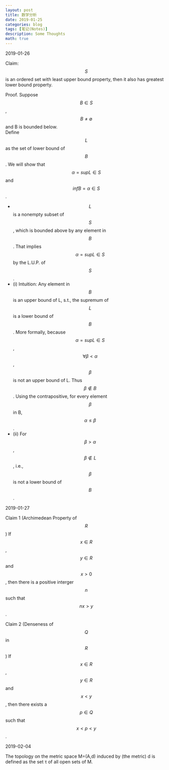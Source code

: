 ```yaml
---
layout: post
title: 数学分析
date: 2019-01-25
categories: blog
tags: [笔记(Notes)]
description: Some Thoughts
math: true
---
```


2019-01-26

Claim: $$ S $$ is an ordered set with least upper bound property, then it also has greatest lower bound property.

Proof. Suppose $$ B \in S $$, $$ B \neq \emptyset $$ and B is bounded below.  
Define $$ L $$ as the set of lower bound of $$ B $$. We will show that $$ \alpha = sup L \in S $$ and $$ infB = \alpha \in S $$.  
- $$L$$ is a nonempty subset of $$S$$, which is bounded above by any element in $$B$$. That implies $$ \alpha = sup L \in S $$ by the L.U.P. of $$S$$.  
- (i) Intuition: Any element in $$B$$ is an upper bound of L, s.t., the supremum of $$L$$ is a lower bound of $$B$$. More formally, because $$ \alpha = sup L \in S $$, $$ \forall　\beta<\alpha $$, $$\beta$$ is not an upper bound of L. Thus $$\beta \notin B$$. Using the contrapositive, for every element $$\beta$$ in B, $$\alpha \leq \beta$$.
- (ii) For $$\beta>\alpha$$, $$\beta \notin L$$, i.e., $$ \beta $$ is not a lower bound of $$B$$.

2019-01-27

Claim 1 (Archimedean Property of $$R$$) If $$x\in R$$, $$y\in R$$ and $$x>0$$, then there is a positive interger $$n$$ such that $$nx>y$$.

Claim 2 (Denseness of $$Q$$ in $$R$$) If $$x\in R$$, $$y\in R$$ and $$x<y$$, then there exists a $$p\in Q$$ such that $$x<p<y$$.

2019-02-04

The topology on the metric space M=(A,d) induced by (the metric) d is defined as the set τ of all open sets of M.

